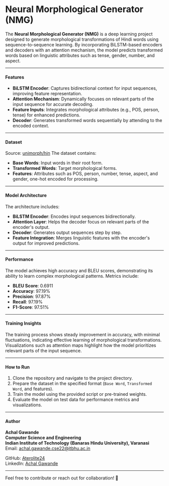 # Neural Morphological Generator (NMG)

The **Neural Morphological Generator (NMG)** is a deep learning project designed to generate morphological transformations of Hindi words using sequence-to-sequence learning. By incorporating BiLSTM-based encoders and decoders with an attention mechanism, the model predicts transformed words based on linguistic attributes such as tense, gender, number, and aspect.

---

#### **Features**
- **BiLSTM Encoder**: Captures bidirectional context for input sequences, improving feature representation.
- **Attention Mechanism**: Dynamically focuses on relevant parts of the input sequence for accurate decoding.
- **Feature Inputs**: Integrates morphological attributes (e.g., POS, person, tense) for enhanced predictions.
- **Decoder**: Generates transformed words sequentially by attending to the encoded context.

---

#### **Dataset**
Source: [unimorph/hin](https://github.com/unimorph/hin)
The dataset contains:
- **Base Words**: Input words in their root form.
- **Transformed Words**: Target morphological forms.
- **Features**: Attributes such as POS, person, number, tense, aspect, and gender, one-hot encoded for processing.

---

#### **Model Architecture**
The architecture includes:
- **BiLSTM Encoder**: Encodes input sequences bidirectionally.
- **Attention Layer**: Helps the decoder focus on relevant parts of the encoder's output.
- **Decoder**: Generates output sequences step by step.
- **Feature Integration**: Merges linguistic features with the encoder's output for improved predictions.

---

#### **Performance**
The model achieves high accuracy and BLEU scores, demonstrating its ability to learn complex morphological patterns. Metrics include:
- **BLEU Score**: 0.6911
- **Accuracy**: 97.19%
- **Precision**: 97.87%
- **Recall**: 97.19%
- **F1-Score**: 97.51%

---

#### **Training Insights**
The training process shows steady improvement in accuracy, with minimal fluctuations, indicating effective learning of morphological transformations. Visualizations such as attention maps highlight how the model prioritizes relevant parts of the input sequence.

---

#### **How to Run**
1. Clone the repository and navigate to the project directory.
2. Prepare the dataset in the specified format (`Base Word`, `Transformed Word`, and features).
3. Train the model using the provided script or pre-trained weights.
4. Evaluate the model on test data for performance metrics and visualizations.

---

#### **Author**
**Achal Gawande**  
**Computer Science and Engineering**  
**Indian Institute of Technology (Banaras Hindu University), Varanasi**  
Email: [achal.gawande.cse22@itbhu.ac.in](mailto:achal.gawande.cse22@itbhu.ac.in)

GitHub: [Aterolite24](https://github.com/Aterolite24)  
LinkedIn: [Achal Gawande](https://www.linkedin.com/in/achal-gawande-33615b250/)  

---

Feel free to contribute or reach out for collaboration! 🚀
